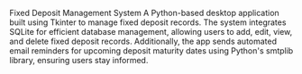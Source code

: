 Fixed Deposit Management System
A Python-based desktop application built using Tkinter to manage fixed deposit records. The system integrates SQLite for efficient database management, allowing users to add, edit, view, and delete fixed deposit records. Additionally, the app sends automated email reminders for upcoming deposit maturity dates using Python's smtplib library, ensuring users stay informed.
